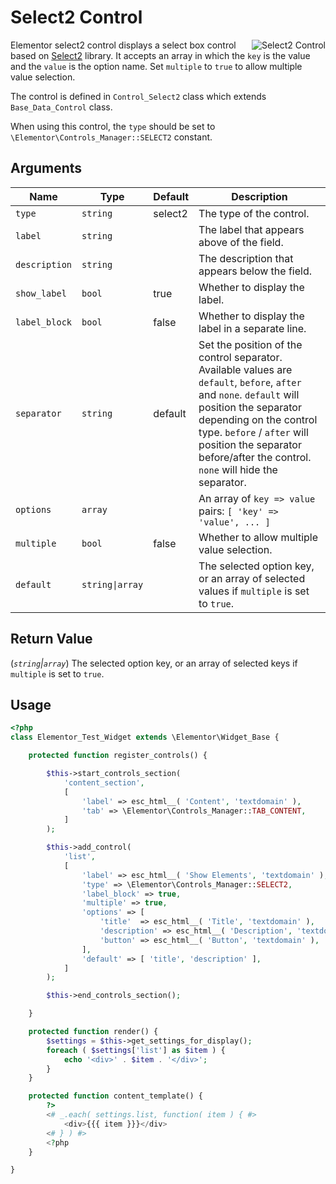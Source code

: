 # Select2 Control

<img :src="$withBase('/assets/img/controls/control-select2.png')" alt="Select2 Control" style="float: right;">

Elementor select2 control displays a select box control based on [Select2](https://select2.org/) library. It accepts an array in which the `key` is the value and the `value` is the option name. Set `multiple` to `true` to allow multiple value selection.

The control is defined in `Control_Select2` class which extends `Base_Data_Control` class.

When using this control, the `type` should be set to `\Elementor\Controls_Manager::SELECT2` constant.

## Arguments

<table>
	<thead>
		<tr>
			<th>Name</th>
			<th>Type</th>
			<th>Default</th>
			<th>Description</th>
		</tr>
	</thead>
	<tbody>
		<tr>
			<td><code>type</code></td>
			<td><code>string</code></td>
			<td>select2</td>
			<td>The type of the control.</td>
		</tr>
		<tr>
			<td><code>label</code></td>
			<td><code>string</code></td>
			<td></td>
			<td>The label that appears above of the field.</td>
		</tr>
		<tr>
			<td><code>description</code></td>
			<td><code>string</code></td>
			<td></td>
			<td>The description that appears below the field.</td>
		</tr>
		<tr>
			<td><code>show_label</code></td>
			<td><code>bool</code></td>
			<td>true</td>
			<td>Whether to display the label.</td>
		</tr>
		<tr>
			<td><code>label_block</code></td>
			<td><code>bool</code></td>
			<td>false</td>
			<td>Whether to display the label in a separate line.</td>
		</tr>
		<tr>
			<td><code>separator</code></td>
			<td><code>string</code></td>
			<td>default</td>
			<td>Set the position of the control separator. Available values are <code>default</code>, <code>before</code>, <code>after</code> and <code>none</code>. <code>default</code> will position the separator depending on the control type. <code>before</code> / <code>after</code> will position the separator before/after the control. <code>none</code> will hide the separator.</td>
		</tr>
		<tr>
			<td><code>options</code></td>
			<td><code>array</code></td>
			<td></td>
			<td>An array of <code>key =&gt; value</code> pairs: <code>[ 'key' =&gt; 'value', ... ]</code></td>
		</tr>
		<tr>
			<td><code>multiple</code></td>
			<td><code>bool</code></td>
			<td>false</td>
			<td>Whether to allow multiple value selection.</td>
		</tr>
		<tr>
			<td><code>default</code></td>
			<td><code>string|array</code></td>
			<td></td>
			<td>The selected option key, or an array of selected values if <code>multiple</code>&nbsp;is set to&nbsp;<code>true</code>.</td>
		</tr>
	</tbody>
</table>

## Return Value

(_`string`|`array`_) The selected option key, or an array of selected keys if `multiple` is set to `true`.

## Usage

```php {14-28,36-38,43-45}
<?php
class Elementor_Test_Widget extends \Elementor\Widget_Base {

	protected function register_controls() {

		$this->start_controls_section(
			'content_section',
			[
				'label' => esc_html__( 'Content', 'textdomain' ),
				'tab' => \Elementor\Controls_Manager::TAB_CONTENT,
			]
		);

		$this->add_control(
			'list',
			[
				'label' => esc_html__( 'Show Elements', 'textdomain' ),
				'type' => \Elementor\Controls_Manager::SELECT2,
				'label_block' => true,
				'multiple' => true,
				'options' => [
					'title'  => esc_html__( 'Title', 'textdomain' ),
					'description' => esc_html__( 'Description', 'textdomain' ),
					'button' => esc_html__( 'Button', 'textdomain' ),
				],
				'default' => [ 'title', 'description' ],
			]
		);

		$this->end_controls_section();

	}

	protected function render() {
		$settings = $this->get_settings_for_display();
		foreach ( $settings['list'] as $item ) {
			echo '<div>' . $item . '</div>';
		}
	}

	protected function content_template() {
		?>
		<# _.each( settings.list, function( item ) { #>
			<div>{{{ item }}}</div>
		<# } ) #>
		<?php
	}

}
```

